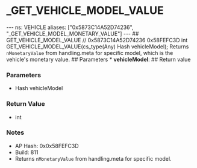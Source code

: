 # _GET_VEHICLE_MODEL_VALUE

--- ns: VEHICLE aliases: ["0x5873C14A52D74236", "_GET_VEHICLE_MODEL_MONETARY_VALUE"] --- ## GET_VEHICLE_MODEL_VALUE  // 0x5873C14A52D74236 0x58FEFC3D int GET_VEHICLE_MODEL_VALUE(cs_type(Any) Hash vehicleModel);  Returns `nMonetaryValue` from handling.meta for specific model, which is the vehicle's monetary value.  ## Parameters * **vehicleModel**:  ## Return value

### Parameters
* Hash vehicleModel

### Return Value
* int

### Notes
* AP Hash: 0x0x58FEFC3D
* Build: 811
* Returns `nMonetaryValue` from handling.meta for specific model.

